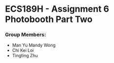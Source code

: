 # ECS189H - Assignment 6 Photobooth Part Two

### Group Members:
- Man Yu Mandy Wong
- Chi Kei Loi
- Tingting Zhu



